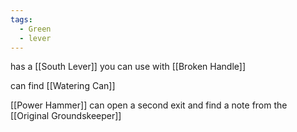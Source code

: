 ```yaml
---
tags:
  - Green
  - lever
---
```

has a [[South Lever]] you can use with [[Broken Handle]]

can find [[Watering Can]]

[[Power Hammer]] can open a second exit and find a note from the [[Original Groundskeeper]]